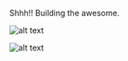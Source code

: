 Shhh!! Building the awesome.

![alt text](https://image.ibb.co/dauAcH/APICLIENT.png)

![alt text](https://image.ibb.co/gRPyWc/APICLIENT_v2_DATA.png)
